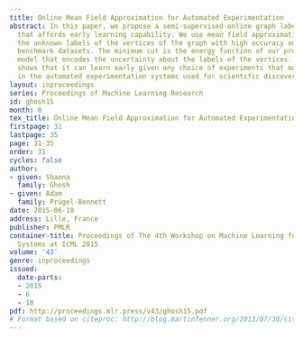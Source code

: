 ```yaml
---
title: Online Mean Field Approximation for Automated Experimentation
abstract: In this paper, we propose a semi-supervised online graph labelling method
  that affords early learning capability. We use mean field approximation for predicting
  the unknown labels of the vertices of the graph with high accuracy on the standard
  benchmark datasets. The minimum cut is the energy function of our probabilistic
  model that encodes the uncertainty about the labels of the vertices. Our method
  shows that it can learn early given any choice of experiments that may take place
  in the automated experimentation systems used for scientific discovery.
layout: inproceedings
series: Proceedings of Machine Learning Research
id: ghosh15
month: 0
tex_title: Online Mean Field Approximation for Automated Experimentation
firstpage: 31
lastpage: 35
page: 31-35
order: 31
cycles: false
author:
- given: Shaona
  family: Ghosh
- given: Adam
  family: Prügel-Bennett
date: 2015-06-18
address: Lille, France
publisher: PMLR
container-title: Proceedings of The 4th Workshop on Machine Learning for Interactive
  Systems at ICML 2015
volume: '43'
genre: inproceedings
issued:
  date-parts:
  - 2015
  - 6
  - 18
pdf: http://proceedings.mlr.press/v43/ghosh15.pdf
# Format based on citeproc: http://blog.martinfenner.org/2013/07/30/citeproc-yaml-for-bibliographies/
---
```

